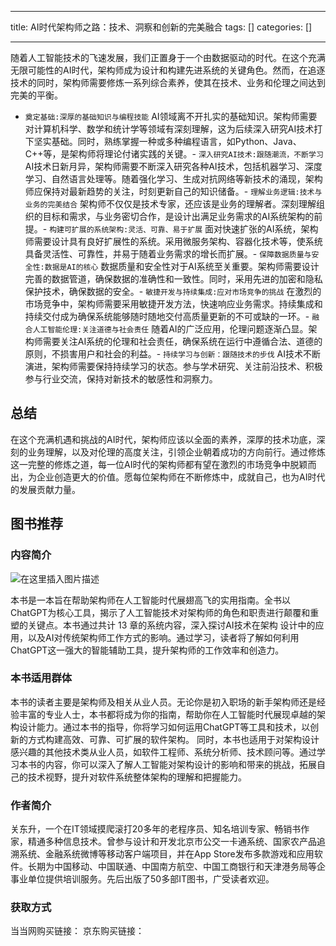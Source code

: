 
--- 
title:  AI时代架构师之路：技术、洞察和创新的完美融合 
tags: []
categories: [] 

---
随着人工智能技术的飞速发展，我们正置身于一个由数据驱动的时代。在这个充满无限可能性的AI时代，架构师成为设计和构建先进系统的关键角色。然而，在追逐技术的同时，架构师需要修炼一系列综合素养，使其在技术、业务和伦理之间达到完美的平衡。
- `奠定基础:深厚的基础知识与编程技能` AI领域离不开扎实的基础知识。架构师需要对计算机科学、数学和统计学等领域有深刻理解，这为后续深入研究AI技术打下坚实基础。同时，熟练掌握一种或多种编程语言，如Python、Java、C++等，是架构师将理论付诸实践的关键。- `深入研究AI技术:跟随潮流，不断学习` AI技术日新月异，架构师需要不断深入研究各种AI技术，包括机器学习、深度学习、自然语言处理等。随着强化学习、生成对抗网络等新技术的涌现，架构师应保持对最新趋势的关注，时刻更新自己的知识储备。- `理解业务逻辑:技术与业务的完美结合` 架构师不仅仅是技术专家，还应该是业务的理解者。深刻理解组织的目标和需求，与业务密切合作，是设计出满足业务需求的AI系统架构的前提。- `构建可扩展的系统架构:灵活、可靠、易于扩展` 面对快速扩张的AI系统，架构师需要设计具有良好扩展性的系统。采用微服务架构、容器化技术等，使系统具备灵活性、可靠性，并易于随着业务需求的增长而扩展。- `保障数据质量与安全性:数据是AI的核心` 数据质量和安全性对于AI系统至关重要。架构师需要设计完善的数据管道，确保数据的准确性和一致性。同时，采用先进的加密和隐私保护技术，确保数据的安全。- `敏捷开发与持续集成:应对市场竞争的挑战` 在激烈的市场竞争中，架构师需要采用敏捷开发方法，快速响应业务需求。持续集成和持续交付成为确保系统能够随时随地交付高质量更新的不可或缺的一环。- `融合人工智能伦理:关注道德与社会责任` 随着AI的广泛应用，伦理问题逐渐凸显。架构师需要关注AI系统的伦理和社会责任，确保系统在运行中遵循合法、道德的原则，不损害用户和社会的利益。- `持续学习与创新：跟随技术的步伐` AI技术不断演进，架构师需要保持持续学习的状态。参与学术研究、关注前沿技术、积极参与行业交流，保持对新技术的敏感性和洞察力。
## 总结

在这个充满机遇和挑战的AI时代，架构师应该以全面的素养，深厚的技术功底，深刻的业务理解，以及对伦理的高度关注，引领企业朝着成功的方向前行。通过修炼这一完整的修炼之道，每一位AI时代的架构师都有望在激烈的市场竞争中脱颖而出，为企业创造更大的价值。愿每位架构师在不断修炼中，成就自己，也为AI时代的发展贡献力量。

## 图书推荐

### 内容简介

<img src="https://img-blog.csdnimg.cn/direct/5e1a36389c9f434b819ef6ad0c9c164c.jpeg#pic_center" alt="在这里插入图片描述">

本书是一本旨在帮助架构师在人工智能时代展翅高飞的实用指南。全书以ChatGPT为核心工具，揭示了人工智能技术对架构师的角色和职责进行颠覆和重塑的关键点。本书通过共计 13 章的系统内容，深入探讨AI技术在架构 设计中的应用，以及AI对传统架构师工作方式的影响。通过学习，读者将了解如何利用ChatGPT这一强大的智能辅助工具，提升架构师的工作效率和创造力。

### 本书适用群体

本书的读者主要是架构师及相关从业人员。无论你是初入职场的新手架构师还是经验丰富的专业人士，本书都将成为你的指南，帮助你在人工智能时代展现卓越的架构设计能力。通过本书的指导，你将学习如何运用ChatGPT等工具和技术，以创新的方式构建高效、可靠、可扩展的软件架构。 同时，本书也适用于对架构设计感兴趣的其他技术类从业人员，如软件工程师、系统分析师、技术顾问等。通过学习本书的内容，你可以深入了解人工智能对架构设计的影响和带来的挑战，拓展自己的技术视野，提升对软件系统整体架构的理解和把握能力。

### 作者简介

关东升，一个在IT领域摸爬滚打20多年的老程序员、知名培训专家、畅销书作家，精通多种信息技术。曾参与设计和开发北京市公交一卡通系统、国家农产品追溯系统、金融系统微博等移动客户端项目，并在App Store发布多款游戏和应用软件。长期为中国移动、中国联通、中国南方航空、中国工商银行和天津港务局等企事业单位提供培训服务。先后出版了50多部IT图书，广受读者欢迎。

### 获取方式

>  
 当当网购买链接： 京东购买链接： 

